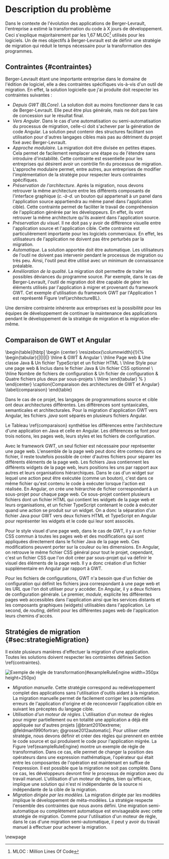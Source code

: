 # Description du problème

Dans le contexte de l'évolution des applications de Berger-Levrault,
    l'entreprise a estimé la transformation du code à X jours de développement.
Ceci s'explique majoritairement par les 1,67 MLOC[^mloc] utilisés pour les logiciels.
Un de mes objectifs à Berger-Levrault est de définir une stratégie de migration
    qui réduit le temps nécessaire pour la transformation des programmes.

[^mloc]: MLOC : Million Lines Of Code

## Contraintes {#contraintes}

Berger-Levrault étant une importante entreprise dans le domaine de l'édition de logiciel,
    elle a des contraintes spécifiques vis-à-vis d'un outil de migration.
En effet, la solution logicielle que j'ai produite doit respecter les contraintes suivantes :

- _Depuis GWT (BLCore)_. La solution doit au moins fonctionner dans le cas de Berger-Levrault. Elle peut être plus générale, mais ne doit pas faire de concession sur le résultat final.
- _Vers Angular_. Dans le cas d'une automatisation ou semi-automatisation du processus de migration, celle-ci doit s'achever par la génération de code Angular. La solution peut contenir des structures facilitant son utilisation pour d'autres langages cibles mais pas au détriment du projet fixé avec Berger-Levrault.
- _Approche modulaire_. La migration doit être divisée en petites étapes. Cela permet de facilement remplacer une étape ou de l'étendre sans introduire d'instabilité. Cette contrainte est essentielle pour les entreprises qui désirent avoir un contrôle fin du processus de migration. L'approche modulaire permet, entre autres, aux entreprises de modifier l'implémentation de la stratégie pour respecter leurs contraintes spécifiques.
- _Préservation de l'architecture_. Après la migration, nous devons retrouver la même architecture entre les différents composants de l'interface graphique (_c.-à-d._ un bouton qui appartenait à un panel dans l'application source appartiendra au même panel dans l'application cible). Cette contrainte permet de faciliter le travail de compréhension de l'application générée par les développeurs. En effet, ils vont retrouver la même architecture qu'ils avaient dans l'application source.
- _Préservation du visuel_. Il ne doit pas y avoir de différence visuelle entre l'application source et l'application cible. Cette contrainte est particulièrement importante pour les logiciels commerciaux. En effet, les utilisateurs de l'application ne doivent pas être perturbés par la migration.
- _Automatique_. La solution apportée doit être automatique. Les utilisateurs de l'outil ne doivent pas intervenir pendant le processus de migration ou très peu. Ainsi, l'outil peut être utilisé avec un minimum de connaissance préalable.
- _Amélioration de la qualité_. La migration doit permettre de traiter les possibles déviances du programme source. Par exemple, dans le cas de Berger-Levrault, l'outil de migration doit être capable de gérer les éléments utilisés par l'application à migrer et provenant du framework GWT. Cet exemple d'utilisation du framework GWT par l'Application 1 est représenté Figure \ref{architectureBL}.

Une dernière contrainte inhérente aux entreprises est la possibilité pour les équipes de développement de continuer la maintenance des applications pendant le développement de la stratégie de migration et la migration elle-même.

## Comparaison de GWT et Angular

\begin{table}[hbtp]
    \begin {center}
    \resizebox{\columnwidth}{!}{%
    \begin{tabular}{|l|l|l|}
        \hline
         & GWT & Angular \\
        \hline
        Page web    & Une classe Java & Un fichier TypeScript et un fichier HTML \\
        \hline
        Style pour une page web & Inclus dans le fichier Java & Un fichier CSS optionnel \\
        \hline
        Nombre de fichiers de configuration & Un fichier de configuration & Quatre fichiers plus deux par sous-projets \\
        \hline
    \end{tabular} %
    }
    \end{center}
    \caption{Comparaison des architectures de GWT et Angular}
    \label{comparaison}
\end{table}

Dans le cas de ce projet, les langages de programmations source et cible ont deux architectures différentes.
Les différences sont syntaxicales, semanticales et architecturales.
Pour la migration d'application GWT vers Angular, les fichiers _.java_ sont séparés en plusieurs fichiers Angular.

Le Tableau \ref{comparaison} synthétise les différences entre l'architecture d'une application en Java et celle en Angular.
Les différences se font pour trois notions, les pages web, leurs styles et les fichiers de configuration.

Avec le framework GWT, un seul fichier est nécessaire pour représenter une page web.
L'ensemble de la page web peut donc être contenu dans ce fichier,
    il reste toutefois possible de créer d'autres fichiers pour séparer les différents éléments de la page web.
Les fichiers Java contiennent les différents widgets de la page web, leurs positions les uns par rapport aux autres et leurs organisations hiérarchiques.
Dans le cas d'un widget sur lequel une action peut être exécutée (comme un bouton), c'est dans ce
    même fichier qu'est contenu le code à exécuter lorsque l'action est réalisée.
En Angular, on crée une hiérarchie de fichier correspondant à un sous-projet pour chaque page web.
Ce sous-projet contient plusieurs fichiers dont un fichier HTML qui contient les widgets de la page web et leurs organisations, et un fichier TypeScript contenant le code à exécuter quand une action se produit sur un widget.
On a donc la séparation d'un fichier Java pour GWT vers deux fichiers HTML et TypeScript en Angular pour représenter les widgets et le code qui leur sont associés.

Pour le style visuel d'une page web, dans le cas de GWT, il y a un fichier CSS commun à toutes les pages web et des modifications qui sont appliquées directement dans le fichier Java de la page web.
Ces modifications peuvent porter sur la couleur ou les dimensions.
En Angular, on retrouve le même fichier CSS général pour tout le projet,
    cependant, c'est un fichier CSS que l'on doit créer par sous-projet qui va définir le visuel des éléments de la page web.
Il y a donc création d'un fichier supplémentaire en Angular par rapport à GWT.

Pour les fichiers de configurations, GWT n'a besoin que d'un fichier de configuration qui définit
    les fichiers java correspondant à une page web et les URL que l'on doit utiliser pour y accéder.
En Angular, il y a deux fichiers de configuration générale. Le premier, _module_, explicite les différentes pages web accessibles dans l'application ainsi que les services distants et les composants graphiques (widgets) utilisables dans l'application. Le second, de _routing_, définit pour les différentes pages web de l'application leurs chemins d'accès.

## Stratégies de migration {#sec:strategieMigration}

Il existe plusieurs manières d'effectuer la migration d'une application.
Toutes les solutions doivent respecter les contraintes définies
    Section \ref{contraintes}.

![Exemple de règle de transformation](figures/exampleRuleEngine.png){#exampleRuleEngine width=350px height=250px}

- _Migration manuelle_. Cette stratégie correspond au redéveloppement complet des applications sans l'utilisation d'outils aidant à la migration. La migration manuelle permet de facilement corriger les potentielles erreurs de l'application d'origine et de reconcevoir l'application cible en suivant les préceptes du langage cible.  
- _Utilisation d'un moteur de règles_. L'utilisation d'un moteur de règles pour migrer partiellement ou en totalité une application a déjà été appliquée sur d'autres projets [@brant2010extreme; @feldman1990fortran; @grosse2012automatic]. Pour utiliser cette stratégie, nous devons définir et créer des règles qui prennent en entrée le code source et qui produisent le code pour l'application migrée. La Figure \ref{exampleRuleEngine} montre un exemple de règle de transformation. Dans ce cas, elle permet de changer la position des opérateurs dans une expression mathématique, l'opérateur qui était entre les composantes de l'opération est maintenant en suffixe de l'expression. Il est possible que la migration ne soit pas complète. Dans ce cas, les développeurs devront finir le processus de migration avec du travail manuel. L'utilisation d'un moteur de règles, bien qu'efficace, implique une solution qui n'est ni indépendante de la source ni indépendante de la cible de la migration.
- _Migration dirigée par les modèles_. La migration dirigée par les modèles implique le développement de méta-modèles. La stratégie respecte l'ensemble des contraintes que nous avons défini. Une migration semi-automatique ou complètement automatique est envisageable avec cette stratégie de migration. Comme pour l'utilisation d'un moteur de règle, dans le cas d'une migration semi-automatique, il peut y avoir du travail manuel à effectuer pour achever la migration.

\newpage